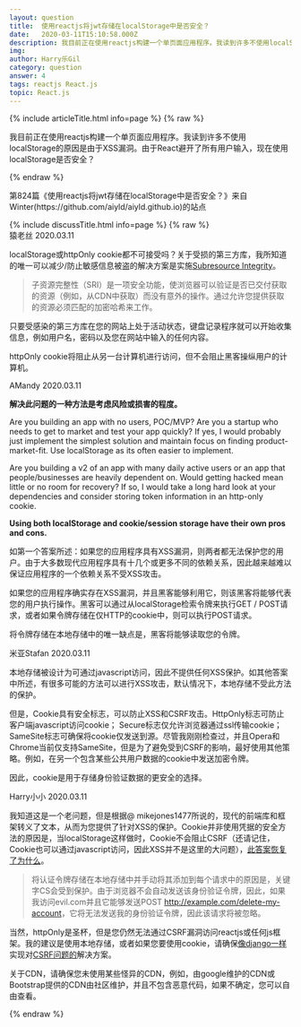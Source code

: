 ```yaml
---
layout: question
title:  使用reactjs将jwt存储在localStorage中是否安全？
date:   2020-03-11T15:10:58.000Z
description: 我目前正在使用reactjs构建一个单页面应用程序。我读到许多不使用localStorage的原因是由于XSS漏洞。由于React避开了所有用户输入，现在...
img: 
author: Harry乐Gil
category: question
answer: 4
tags: reactjs React.js
topic: React.js
---
```

<div class="article-root">
  <div class="article">
    {% include articleTitle.html info=page %}
    {% raw %}
    <div class="article-content"><p><font style="vertical-align: inherit;"><font style="vertical-align: inherit;">我目前正在使用reactjs构建一个单页面应用程序。</font><font style="vertical-align: inherit;">我读到许多不使用localStorage的原因是由于XSS漏洞。</font><font style="vertical-align: inherit;">由于React避开了所有用户输入，现在使用localStorage是否安全？</font></font></p></div>
    {% endraw %}
  </div>
  <p class="winter_mark">第824篇《使用reactjs将jwt存储在localStorage中是否安全？》来自Winter(https://github.com/aiyld/aiyld.github.io)的站点</p>
  <div class="discuss-wrapper">
    {% include discussTitle.html info=page %}
    {% raw %}
    <div class="discuss-item">
        <div class="discuss-parent">
          <div class="discuss-meta">
            <span class="discuss-user">猿老丝</span>
            <span class="discuss-time">2020.03.11</span>
          </div>
          <div class="discuss-comment"><p><font style="vertical-align: inherit;"><font style="vertical-align: inherit;">localStorage或httpOnly cookie都不可接受吗？</font><font style="vertical-align: inherit;">关于受损的第三方库，我所知道的唯一可以减少/防止敏感信息被盗的解决方案是实施</font></font><a href="https://developer.mozilla.org/en-US/docs/Web/Security/Subresource_Integrity" rel="nofollow noreferrer"><font style="vertical-align: inherit;"><font style="vertical-align: inherit;">Subresource Integrity</font></font></a><font style="vertical-align: inherit;"><font style="vertical-align: inherit;">。</font></font></p>

<blockquote>
  <p><font style="vertical-align: inherit;"><font style="vertical-align: inherit;">子资源完整性（SRI）是一项安全功能，使浏览器可以验证是否已交付获取的资源（例如，从CDN中获取）而没有意外的操作。</font><font style="vertical-align: inherit;">通过允许您提供获取的资源必须匹配的加密哈希来工作。</font></font></p>
</blockquote>

<p><font style="vertical-align: inherit;"><font style="vertical-align: inherit;">只要受感染的第三方库在您的网站上处于活动状态，键盘记录程序就可以开始收集信息，例如用户名，密码以及您在网站中输入的任何内容。</font></font></p>

<p><font style="vertical-align: inherit;"><font style="vertical-align: inherit;">httpOnly cookie将阻止从另一台计算机进行访问，但不会阻止黑客操纵用户的计算机。</font></font></p></div>
        </div></div><div class="discuss-item">
        <div class="discuss-parent">
          <div class="discuss-meta">
            <span class="discuss-user">AMandy</span>
            <span class="discuss-time">2020.03.11</span>
          </div>
          <div class="discuss-comment"><p><strong><font style="vertical-align: inherit;"><font style="vertical-align: inherit;">解决此问题的一种方法是考虑风险或损害的程度。</font></font></strong> </p>

<p>Are you building an app with no users, POC/MVP? Are you a startup who needs to get to market and test your app quickly? If yes, I would probably just implement the simplest solution and maintain focus on finding product-market-fit. Use localStorage as its often easier to implement. </p>

<p>Are you building a v2 of an app with many daily active users or an app that people/businesses are heavily dependent on. Would getting hacked mean little or no room for recovery? If so, I would take a long hard look at your dependencies and consider storing token information in an http-only cookie. </p>

<p><strong>Using both localStorage and cookie/session storage have their own pros and cons.</strong> </p>

<p><font style="vertical-align: inherit;"><font style="vertical-align: inherit;">如第一个答案所述：如果您的应用程序具有XSS漏洞，则两者都无法保护您的用户。</font><font style="vertical-align: inherit;">由于大多数现代应用程序具有十几个或更多不同的依赖关系，因此越来越难以保证应用程序的一个依赖关系不受XSS攻击。</font></font></p>

<p><font style="vertical-align: inherit;"><font style="vertical-align: inherit;">如果您的应用程序确实存在XSS漏洞，并且黑客能够利用它，则该黑客将能够代表您的用户执行操作。</font><font style="vertical-align: inherit;">黑客可以通过从localStorage检索令牌来执行GET / POST请求，或者如果令牌存储在仅HTTP的cookie中，则可以执行POST请求。</font></font></p>

<p><font style="vertical-align: inherit;"><font style="vertical-align: inherit;">将令牌存储在本地存储中的唯一缺点是，黑客将能够读取您的令牌。 </font></font></p></div>
        </div></div><div class="discuss-item">
        <div class="discuss-parent">
          <div class="discuss-meta">
            <span class="discuss-user">米亚Stafan</span>
            <span class="discuss-time">2020.03.11</span>
          </div>
          <div class="discuss-comment"><p><font style="vertical-align: inherit;"><font style="vertical-align: inherit;">本地存储被设计为可通过javascript访问，因此不提供任何XSS保护。</font><font style="vertical-align: inherit;">如其他答案中所述，有很多可能的方法可以进行XSS攻击，默认情况下，本地存储不受此方法的保护。</font></font></p>

<p><font style="vertical-align: inherit;"><font style="vertical-align: inherit;">但是，Cookie具有安全标志，可以防止XSS和CSRF攻击。</font><font style="vertical-align: inherit;">HttpOnly标志可防止客户端javascript访问cookie； Secure标志仅允许浏览器通过ssl传输cookie； SameSite标志可确保将cookie仅发送到源。</font><font style="vertical-align: inherit;">尽管我刚刚检查过，并且Opera和Chrome当前仅支持SameSite，但是为了避免受到CSRF的影响，最好使用其他策略。</font><font style="vertical-align: inherit;">例如，在另一个包含某些公共用户数据的cookie中发送加密令牌。</font></font></p>

<p><font style="vertical-align: inherit;"><font style="vertical-align: inherit;">因此，cookie是用于存储身份验证数据的更安全的选择。</font></font></p></div>
        </div></div><div class="discuss-item">
        <div class="discuss-parent">
          <div class="discuss-meta">
            <span class="discuss-user">Harry小小</span>
            <span class="discuss-time">2020.03.11</span>
          </div>
          <div class="discuss-comment"><p><font style="vertical-align: inherit;"><font style="vertical-align: inherit;">我知道这是一个老问题，但是根据@ mikejones1477所说的，现代的前端库和框架转义了文本，从而为您提供了针对XSS的保护。</font><font style="vertical-align: inherit;">Cookie并非使用凭据的安全方法的原因是，当localStorage这样做时，Cookie不会阻止CSRF（还请记住，Cookie也可以通过javascript访问，因此XSS并不是这里的大问题），</font></font><a href="https://stackoverflow.com/a/35347022/8196244"><font style="vertical-align: inherit;"><font style="vertical-align: inherit;">此答案恢复了为什么</font></font></a><font style="vertical-align: inherit;"><font style="vertical-align: inherit;">。</font></font></p>

<blockquote>
  <p><font style="vertical-align: inherit;"><font style="vertical-align: inherit;">将认证令牌存储在本地存储中并手动将其添加到每个请求中的原因是，关键字CS会受到保护。</font><font style="vertical-align: inherit;">由于浏览器不会自动发送该身份验证令牌，因此，如果我访问evil.com并且它能够发送POST </font></font><a href="http://example.com/delete-my-account" rel="noreferrer"><font style="vertical-align: inherit;"><font style="vertical-align: inherit;">http://example.com/delete-my-account</font></font></a><font style="vertical-align: inherit;"><font style="vertical-align: inherit;">，它将无法发送我的</font><font style="vertical-align: inherit;">身份验证</font><font style="vertical-align: inherit;">令牌，因此该请求将被忽略。</font></font></p>
</blockquote>

<p><font style="vertical-align: inherit;"><font style="vertical-align: inherit;">当然，httpOnly是圣杯，但是您仍然无法通过CSRF漏洞访问reactjs或任何js框架。</font><font style="vertical-align: inherit;">我的建议是使用本地存储，或者如果您要使用cookie，请确保</font></font><a href="http://kylebebak.github.io/post/csrf-protection#double-submit-cookie" rel="noreferrer"><font style="vertical-align: inherit;"><font style="vertical-align: inherit;">像django一样</font></font></a><font style="vertical-align: inherit;"><font style="vertical-align: inherit;">实现对</font><a href="http://kylebebak.github.io/post/csrf-protection#double-submit-cookie" rel="noreferrer"><font style="vertical-align: inherit;">CSRF问题的</font></a><font style="vertical-align: inherit;">解决方案</font><font style="vertical-align: inherit;">。</font></font></p>

<p><font style="vertical-align: inherit;"><font style="vertical-align: inherit;">关于CDN，请确保您未使用某些怪异的CDN，例如，由google维护的CDN或Bootstrap提供的CDN由社区维护，并且不包含恶意代码，如果不确定，您可以自由查看。</font></font></p></div>
        </div></div>
    {% endraw %}
  </div>
<div>
